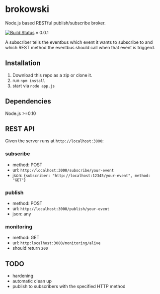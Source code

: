 brokowski
===========

Node.js based RESTful publish/subscribe broker.

[![Build Status](https://secure.travis-ci.org/Horsed/brokowski.png)](http://travis-ci.org/Horsed/brokowski) v 0.0.1

A subscriber tells the eventbus which event it wants to subscribe to and which REST method the eventbus should call when that event is triggerd.

## Installation
1. Download this repo as a zip or clone it.
2. run ```npm install```
3. start via ```node app.js```

## Dependencies
Node.js >=0.10

## REST API
Given the server runs at ```http://localhost:3000```:

### subscribe
* method: POST
* url: ```http://localhost:3000/subscribe/your-event```
* json: ```{subscriber: "http://localhost:12345/your-event", method: "GET"}```

### publish
* method: POST
* url: ```http://localhost:3000/publish/your-event```
* json: any

### monitoring
* method: GET
* url: ```http:localhost:3000/monitoring/alive```
* should return ```200```

## TODO
* hardening
* automatic clean up
* publish to subscribers with the specified HTTP method
